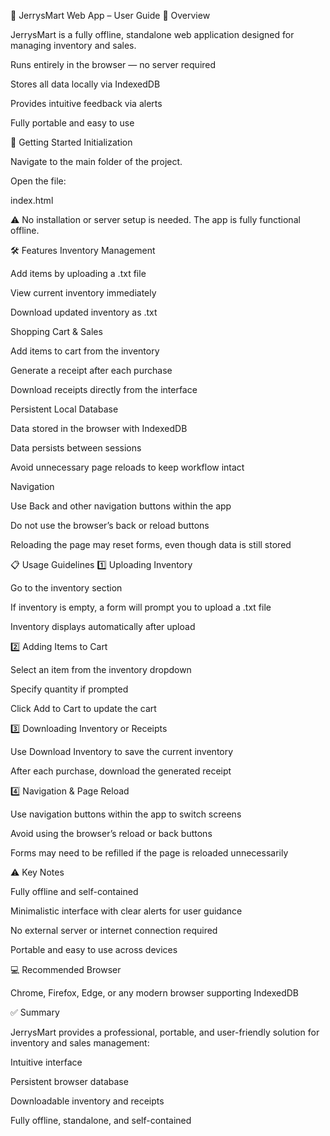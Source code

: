 🛒 JerrysMart Web App – User Guide
📌 Overview

JerrysMart is a fully offline, standalone web application designed for managing inventory and sales.

Runs entirely in the browser — no server required

Stores all data locally via IndexedDB

Provides intuitive feedback via alerts

Fully portable and easy to use

🚀 Getting Started
Initialization

Navigate to the main folder of the project.

Open the file:

index.html


⚠️ No installation or server setup is needed. The app is fully functional offline.

🛠 Features
Inventory Management

Add items by uploading a .txt file

View current inventory immediately

Download updated inventory as .txt

Shopping Cart & Sales

Add items to cart from the inventory

Generate a receipt after each purchase

Download receipts directly from the interface

Persistent Local Database

Data stored in the browser with IndexedDB

Data persists between sessions

Avoid unnecessary page reloads to keep workflow intact

Navigation

Use Back and other navigation buttons within the app

Do not use the browser’s back or reload buttons

Reloading the page may reset forms, even though data is still stored

📋 Usage Guidelines
1️⃣ Uploading Inventory

Go to the inventory section

If inventory is empty, a form will prompt you to upload a .txt file

Inventory displays automatically after upload

2️⃣ Adding Items to Cart

Select an item from the inventory dropdown

Specify quantity if prompted

Click Add to Cart to update the cart

3️⃣ Downloading Inventory or Receipts

Use Download Inventory to save the current inventory

After each purchase, download the generated receipt

4️⃣ Navigation & Page Reload

Use navigation buttons within the app to switch screens

Avoid using the browser’s reload or back buttons

Forms may need to be refilled if the page is reloaded unnecessarily

⚠️ Key Notes

Fully offline and self-contained

Minimalistic interface with clear alerts for user guidance

No external server or internet connection required

Portable and easy to use across devices

💻 Recommended Browser

Chrome, Firefox, Edge, or any modern browser supporting IndexedDB

✅ Summary

JerrysMart provides a professional, portable, and user-friendly solution for inventory and sales management:

Intuitive interface

Persistent browser database

Downloadable inventory and receipts

Fully offline, standalone, and self-contained